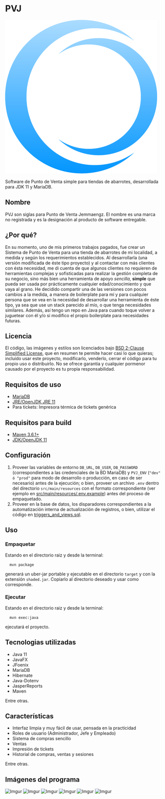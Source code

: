 # PVJ

![Logo](src/main/resources/imagenes/logo.png)

Software de Punto de Venta simple para tiendas de abarrotes, desarrollada para JDK 11 y MariaDB.

## Nombre
PVJ son siglas para Punto de Venta Jemmaengz. El nombre es una marca no registrada y es la designación al producto de software entregable.

## ¿Por qué?
En su momento, uno de mis primeros trabajos pagados, fue crear un Sistema de Punto de Venta para una tienda de abarrotes de mi localidad, a medida y según los requerimientos establecidos. Al desarrollarla (una versión modificada de éste tipo proyecto) y al contactar con más clientes con ésta necesidad, me di cuenta de que algunos clientes no requieren de herramientas complejas y sofisticadas para realizar la gestión completa de su negocio, sino más bien una herramienta de apoyo *sencilla*, **simple** que pueda ser usada por prácticamente cualquier edad/conocimiento y que vaya al grano. He decidido compartir una de las versiones con pocos cambios a la medida, a manera de boilerplate para mí y para cualquier persona que se vea en la necesidad de desarrollar una herramienta de éste tipo, ya sea que use un stack parecido al mío, o que tenga necesidades similares. Además, así tengo un repo en Java para cuando toque volver a juguetear con él y/o si modifico el propio boilerplate para necesidades futuras.

## Licencia
El código, las imágenes y estilos son licenciados bajo [BSD 2-Clause Simplified License](https://github.com/jemmaengz1202/pvj/blob/master/LICENSE), que en resumen te permite hacer casi lo que quieras; incluído usar este proyecto, modificarlo, venderlo, cerrar el código para tu propio uso o distribuirlo. No se ofrece garantía y cualquier pormenor causado por el proyecto es tu propia responsabilidad.

## Requisitos de uso
* [MariaDB](https://github.com/MariaDB/server)
* [JRE/OpenJDK JRE 11](https://adoptopenjdk.net/)
* Para tickets: Impresora térmica de tickets genérica

## Requisitos para build
* [Maven 3.6.1+](https://maven.apache.org/download.cgi)
* [JDK/OpenJDK 11](https://adoptopenjdk.net/)

## Configuración
1. Proveer las variables de entorno `DB_URL`, `DB_USER`, `DB_PASSWORD` (correspondientes a las credenciales de la BD MariaDB) y `PVJ_ENV` (`"dev" ó "prod"` para modo de desarrollo o producción, en caso de ser necesario) antes de la ejecución; o bien, proveer un archivo `.env` dentro del directorio `src/main/resources` con el formato correspondiente (ver ejemplo en [src/main/resources/.env.example](https://github.com/jemmaengz1202/pvj/blob/master/src/main/resources/.env.example)) antes del proceso de empaquetado.
2. Proveer en la base de datos, los disparadores correspondientes a la automatización interna de actualización de registros, o bien, utilizar el código en [triggers_and_views.sql](github.com/jemmaengz1202/pvj/blob/master/triggers_and_views.sql).

## Uso
### Empaquetar
Estando en el directorio raiz y desde la terminal:
```
  mvn package
```
generará un uber-jar portable y ejecutable en el directorio `target` y con la extensión `shaded.jar`. Copiarlo al directorio deseado y usar como corresponde.

### Ejecutar
Estando en el directorio raiz y desde la terminal:
```
  mvn exec:java
```
ejecutará el proyecto.

## Tecnologias utilizadas
* Java 11
* JavaFX
* JFoenix
* MariaDB
* Hibernate
* Java-Dotenv
* JasperReports
* Maven

Entre otras.

## Características
* Interfaz limpia y muy fácil de usar, pensada en la practicidad
* Roles de usuario (Administrador, Jefe y Empleado)
* Sistema de compras sencillo
* Ventas
* Impresión de tickets
* Historial de compras, ventas y sesiones

Entre otras.

## Imágenes del programa
![Imgur](https://i.imgur.com/YtERCHo.png)
![Imgur](https://i.imgur.com/kwMPdbs.png)
![Imgur](https://i.imgur.com/J1D4Ogv.png)
![Imgur](https://i.imgur.com/ADcMb4V.png)
![Imgur](https://i.imgur.com/cjY5QBj.png)
![Imgur](https://i.imgur.com/MNJOtl7.png)
